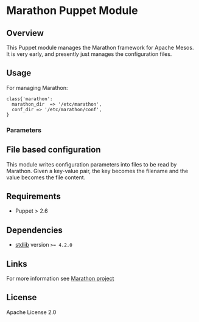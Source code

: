 # Marathon Puppet Module

## Overview

This Puppet module manages the Marathon framework for Apache Mesos. It is very 
early, and presently just manages the configuration files.

## Usage

For managing Marathon:

```puppet
class{'marathon':
  marathon_dir  => '/etc/marathon',
  conf_dir => '/etc/marathon/conf',
}
```

### Parameters


## File based configuration

This module writes configuration parameters into files to be read by Marathon. 
Given a key-value pair, the key becomes the filename and the value becomes the 
file content.

## Requirements

  * Puppet > 2.6

## Dependencies

  * [stdlib](https://forge.puppetlabs.com/puppetlabs/stdlib) version `>= 4.2.0`

## Links

For more information see [Marathon project](http://mesosphere.github.io/marathon/)

## License

Apache License 2.0
